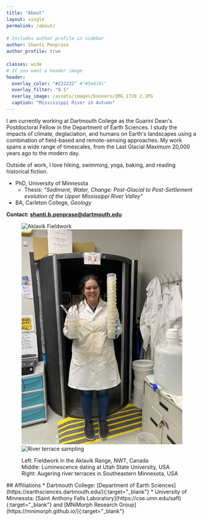 ```yaml
---
title: "About"
layout: single
permalink: /about/

# Includes author profile in sidebar
author: Shanti Penprase
author_profile: true

classes: wide
# If you want a header image
header:
  overlay_color: "#222222" #"#5e616c"
  overlay_filter: "0.5"
  overlay_image: /assets/images/banners/IMG_1728 2.JPG
  caption: "Mississippi River in Autumn"
---
```

I am currently working at Dartmouth College as the Guarini Dean's Postdoctoral Fellow in the Department of Earth Sciences. I study the impacts of climate, deglaciation, and humans on Earth's landscapes using a combination of field-based and remote-sensing approaches. My work spans a wide range of timescales, from the Last Glacial Maximum 20,000 years ago to the modern day.

Outside of work, I love hiking, swimming, yoga, baking, and reading historical fiction.

* PhD, University of Minnesota
  * Thesis: <i>"Sediment, Water, Change: Post-Glacial to Post-Settlement evolution of the Upper Mississippi River Valley"</i>
* BA, Carleton College, <i>Geology</i>

<b>Contact: <a href="mailto:shanti.b.penprase@dartmouth.edu">shanti.b.penprase@dartmouth.edu</a></b> 

<figure class="third">
    <img src="/assets/images/IMG_0725.JPG" alt="Aklavik Fieldwork" alt="Gallery 1" class="test-class"><img src="/assets/images/banners/IMG_2277.JPG" alt="Lab work" class="test-class">
	<img src="/assets/images/IMG_5616_2.JPG" alt="River terrace sampling">
	<figcaption><p class="text-center"> Left: Fieldwork in the Aklavik Range, NWT, Canada <br> Middle: Luminescence dating at Utah State University, USA <br> Right: Augering river terraces in Southeastern Minnesota, USA </p></figcaption>
</figure>
## Affiliations
* Dartmouth College: [Department of Earth Sciences](https://earthsciences.dartmouth.edu/){:target="_blank"}
* University of Minnesota: [Saint Anthony Falls Laboratory](https://cse.umn.edu/safl){:target="_blank"} and [MNiMorph Research Group](https://mnimorph.github.io/){:target="_blank"}


